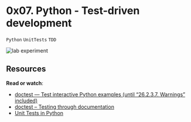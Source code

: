 # 0x07. Python - Test-driven development
``Python`` ``UnitTests`` ``TDD``

![lab experiment](https://s3.amazonaws.com/intranet-projects-files/holbertonschool-higher-level_programming+/246/giphy-4.gif)

## Resources
**Read or watch**:

- [doctest — Test interactive Python examples (until “26.2.3.7. Warnings” included)](https://docs.python.org/3.4/library/doctest.html)
- [doctest – Testing through documentation](https://pymotw.com/3/doctest/)
- [Unit Tests in Python](https://www.youtube.com/watch?v=1Lfv5tUGsn8)
